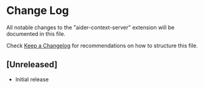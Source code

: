 # Change Log

All notable changes to the "aider-context-server" extension will be documented in this file.

Check [Keep a Changelog](http://keepachangelog.com/) for recommendations on how to structure this file.

## [Unreleased]

- Initial release